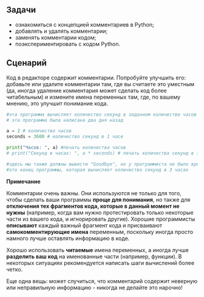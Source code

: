 ## Задачи

* ознакомиться с концепцией комментариев в Python;
* добавлять и удалять комментарии;
* заменять комментарии кодом;
* поэкспериментировать с кодом Python.

## Сценарий

Код в редакторе содержит комментарии. Попробуйте улучшить его: добавьте или удалите комментарии там, где вы считаете это уместным (да, иногда удаление комментария может сделать код более читабельным) и измените имена переменных там, где, по вашему мнению, это улучшит понимание кода.

```python
#эта программа вычисляет количество секунд в заданном количестве часов
# эта программа была написана два дня назад

a = 2 # количество часов
seconds = 3600 # количество секунд в 1 часе

print("Часов: ", a) #печать количества часов
# print("Секунд в часах: ", a * seconds) # печать количества секунд в заданном количестве часов

#здесь мы также должны вывести "Goodbye", но у программиста не было времени написать код
#это конец программы, которая вычисляет количество секунд в 3 часах

```

**Примечание**

Комментарии очень важны. Они используются не только для того, чтобы сделать ваши программы **проще для понимания**, но также для **отключения тех фрагментов кода, которые в данный момент не нужны** (например, когда вам нужно протестировать только некоторые части из вашего кода, и игнорировать другие). Хорошие программисты **описывают** каждый важный фрагмент кода и присваивают **самокомментирующие имена** переменным, поскольку иногда просто намного лучше оставлять информацию в коде.

Хорошо использовать **читаемые** имена переменных, а иногда лучше **разделить ваш код** на именованные части (например, функции). В некоторых ситуациях рекомендуется написать шаги вычислений более четко.

Еще одна вещь: может случиться, что комментарий содержит неверную или неправильную информацию - никогда не делайте это нарочно!

